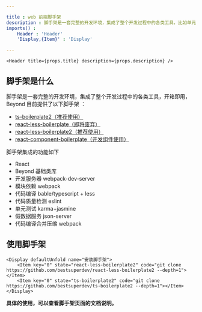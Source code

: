 ```yaml
---

title : web 前端脚手架
description : 脚手架是一套完整的开发环境，集成了整个开发过程中的各类工具，比如单元测试、代码打包压缩等等
imports() : 
    Header : 'Header'
    'Display,{Item}' : 'Display'

---
```


```render
<Header title={props.title} description={props.description} />
```


##  脚手架是什么

脚手架是一套完整的开发环境，集成了整个开发过程中的各类工具，开箱即用，Beyond 目前提供了以下脚手架 ：

- [ts-boilerplate2（推荐使用）](https://github.com/bestsuperdev/ts-boilerplate2)
- [react-less-boilerplate（即将废弃）](https://github.com/bestsuperdev/react-less-boilerplate) 
- [react-less-boilerplate2（推荐使用）](https://github.com/bestsuperdev/react-less-boilerplate2) 
- [react-component-boilerplate（开发组件使用）](https://github.com/bestsuperdev/react-less-boilerplate) 

脚手架集成的功能如下

- React
- Beyond 基础类库
- 开发服务器 webpack-dev-server
- 模块依赖 webpack
- 代码编译  bable/typescript + less
- 代码质量检测 eslint
- 单元测试 karma+jasmine
- 假数据服务 json-server
- 代码编译合并压缩  webpack


## 使用脚手架

```render 
<Display defaultUnfold name="安装脚手架">
	<Item key="0" state="react-less-boilerplate2" code="git clone https://github.com/bestsuperdev/react-less-boilerplate2 --depth=1"></Item>
	<Item key="0" state="ts-boilerplate2" code="git clone https://github.com/bestsuperdev/ts-boilerplate2 --depth=1"></Item>
</Display>

```

**具体的使用，可以查看脚手架页面的文档说明。**
